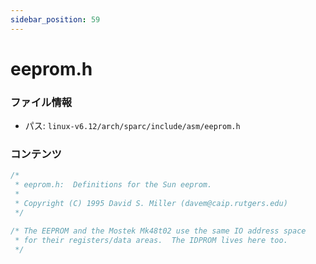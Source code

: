 ```yaml
---
sidebar_position: 59
---
```

# eeprom.h

### ファイル情報

- パス: `linux-v6.12/arch/sparc/include/asm/eeprom.h`

### コンテンツ

```h
/*
 * eeprom.h:  Definitions for the Sun eeprom.
 *
 * Copyright (C) 1995 David S. Miller (davem@caip.rutgers.edu)
 */

/* The EEPROM and the Mostek Mk48t02 use the same IO address space
 * for their registers/data areas.  The IDPROM lives here too.
 */

```
